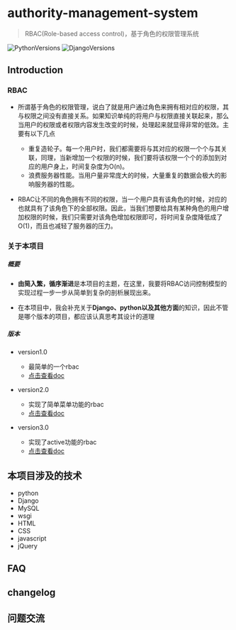 # authority-management-system

> RBAC(Role-based access control)，基于角色的权限管理系统

![PythonVersions](https://img.shields.io/badge/python%20-3.5%2B-blue.svg)
![DjangoVersions](https://img.shields.io/badge/Django%20-1.11%2B-green.svg)

## Introduction
### RBAC
- 所谓基于角色的权限管理，说白了就是用户通过角色来拥有相对应的权限，其与权限之间没有直接关系。如果知识单纯的将用户与权限直接关联起来，那么当用户的权限或者权限内容发生改变的时候，处理起来就显得非常的低效。主要有以下几点
	- 重复造轮子。每一个用户时，我们都需要将与其对应的权限一个个与其关联，同理，当新增加一个权限的时候，我们要将该权限一个个的添加到对应的用户身上，时间复杂度为O(n)。
	- 浪费服务器性能。当用户量非常庞大的时候，大量重复的数据会极大的影响服务器的性能。

- RBAC让不同的角色拥有不同的权限，当一个用户具有该角色的时候，对应的也就具有了该角色下的全部权限。因此，当我们想要给具有某种角色的用户增加权限的时候，我们只需要对该角色增加权限即可，将时间复杂度降低成了O(1)，而且也减轻了服务器的压力。


### 关于本项目
##### 概要
- **由简入繁，循序渐进**是本项目的主题，在这里，我要将RBAC访问控制模型的实现过程一步一步从简单到复杂的剖析展现出来。

- 在本项目中，我会补充关于**Django、python以及其他方面**的知识，因此不管是哪个版本的项目，都应该认真思考其设计的道理

##### 版本
- version1.0
	- 最简单的一个rbac
	- [点击查看doc](Doc/version1.md)

- version2.0
	- 实现了简单菜单功能的rbac
	- [点击查看doc](Doc/version1.md)

- version3.0
	- 实现了active功能的rbac
	- [点击查看doc](Doc/version1.md)




## 本项目涉及的技术
- python
- Django
- MySQL
- wsgi
- HTML
- CSS
- javascript
- jQuery



## FAQ

## changelog

## 问题交流



  



